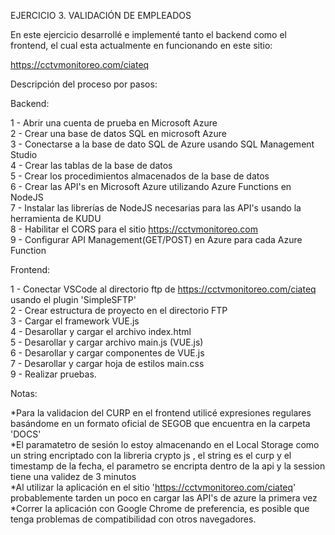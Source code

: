 EJERCICIO 3. VALIDACIÓN DE EMPLEADOS

En este ejercicio desarrollé e implementé tanto el backend como el frontend, el cual esta actualmente en funcionando en este sitio:

https://cctvmonitoreo.com/ciateq

Descripción del proceso por pasos:

Backend:

1 - Abrir una cuenta de prueba en Microsoft Azure\
2 - Crear una base de datos SQL en microsoft Azure\
3 - Conectarse a la base de dato SQL de Azure usando SQL Management Studio\
4 - Crear las tablas de la base de datos\
5 - Crear los procedimientos almacenados de la base de datos\
6 - Crear las API's en Microsoft Azure utilizando Azure Functions en NodeJS\
7 - Instalar las librerías de NodeJS necesarias para las API's usando la herramienta de KUDU\
8 - Habilitar el CORS para el sitio https://cctvmonitoreo.com \
9 - Configurar API Management(GET/POST) en Azure para cada Azure Function

Frontend:

1 - Conectar VSCode al directorio ftp de https://cctvmonitoreo.com/ciateq usando el plugin 'SimpleSFTP'\
2 - Crear estructura de proyecto en el directorio FTP\
3 - Cargar el framework VUE.js\
4 - Desarollar y cargar el archivo index.html\
5 - Desarollar y cargar archivo main.js (VUE.js)\
6 - Desarollar y cargar componentes de VUE.js\
7 - Desarollar y cargar hoja de estilos main.css\
9 - Realizar pruebas.

Notas:

*Para la validacion del CURP en el frontend utilicé expresiones regulares basándome en un formato oficial de SEGOB que encuentra en la carpeta 'DOCS'\
*El paramatetro de sesión lo estoy almacenando en el Local Storage como un string encriptado con la libreria crypto js , el string es el curp y el timestamp de la fecha, el parametro se encripta dentro de la api y la session tiene una validez de 3 minutos\
*Al utilizar la aplicación en el sitio 'https://cctvmonitoreo.com/ciateq' probablemente tarden un poco en cargar las API's de azure la primera vez\
*Correr la aplicación con Google Chrome de preferencia, es posible que tenga problemas de compatibilidad con otros navegadores.
